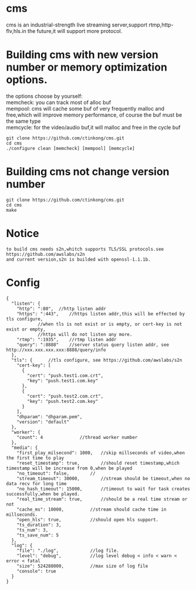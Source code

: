 # cms
cms is an industrial-strength live streaming server,support rtmp,http-flv,hls.in the future,it will support more protocol.
# Building cms with new version number or memory optimization options.
  the options choose by yourself:  
	memcheck: you can track most of alloc buf  
	mempool: cms will cache some buf of very frequently malloc and free,which will improve memory performance,
of course the buf must be the same type  
	memcycle: for the video/audio buf,it will malloc and free in the cycle buf  
```shell
git clone https://github.com/ctinkong/cms.git
cd cms
./configure clean [memcheck] [mempool] [memcycle]
```
# Building cms not change version number
```shell
git clone https://github.com/ctinkong/cms.git
cd cms
make
```
# Notice
```shell
to build cms needs s2n,whitch supports TLS/SSL protocols.see https://github.com/awslabs/s2n
and current version,s2n is builded with openssl-1.1.1b.
```
# Config
```shell
{
  "listen": {
    "http": ":80",	//http listen addr
    "https": ":443",	//https listen addr,this will be effected by tls configure, 
			//when tls is not exist or is empty, or cert-key is not exist or empty,
			//https will do not listen any more.
    "rtmp": ":1935",	//rtmp listen addr
    "query": ":8888"	//server status query listen addr, see http://xxx.xxx.xxx.xxx:8888/query/info
  },
  "tls": {		//tls configure, see https://github.com/awslabs/s2n
    "cert-key": [
      {
        "cert": "push.test1.com.crt",
        "key": "push.test1.com.key"
      },
      {
        "cert": "push.test2.com.crt",
        "key": "push.test2.com.key"
      }
    ],
    "dhparam": "dhparam.pem",
    "version": "default"
  },
  "worker": {
    "count": 4				//thread worker number
  },
  "media": {
    "first_play_milsecond": 1000,	//skip millseconds of video,when the first time to play 
    "reset_timestamp": true,		//should reset timestamp,which timestamp will be increase from 0,when be played
    "no_timeout": false,		//
    "stream_timeout": 30000,		//stream should be timeout,when no data recv for long time
    "no_hash_timeout": 15000,		//timeout to wait for task creates successfully,when be played.
    "real_time_stream": true,		//should be a real time stream or not
    "cache_ms": 10000,			//stream should cache time in millseconds.
    "open_hls": true,			//should open hls support.
    "ts_duration": 3,				
    "ts_num": 3,
    "ts_save_num": 5
  },
  "log": {
    "file": "./log",			//log file.
    "level": "debug",			//log level debug < info < warn < error < fatal
    "size": 524288000,			//max size of log file
    "console": true
  }
}
```
